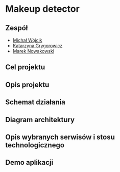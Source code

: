 # Makeup detector

## Zespół

* [Michał Wójcik](https://github.com/wojcikm11)
* [Katarzyna Grygorowicz](https://github.com/kasiagrygorowicz)
* [Marek Nowakowski](https://github.com/MarekSNowakowski)

## Cel projektu

## Opis projektu

## Schemat działania

## Diagram architektury

## Opis wybranych serwisów i stosu technologicznego

## Demo aplikacji
